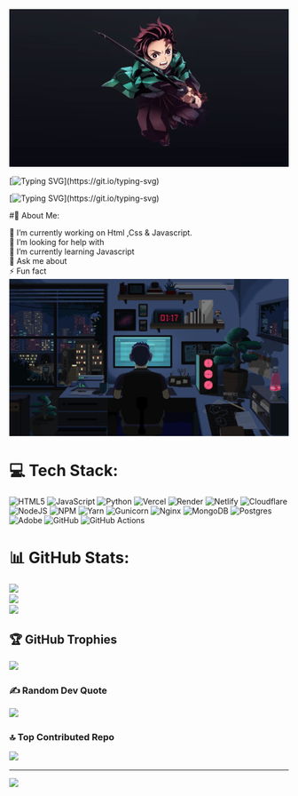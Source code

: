 <img src="https://raw.githubusercontent.com/codexart-lab/codexart-lab/refs/heads/main/ezgif-6-9ccfa809fa.gif" alt="Banner">

[![Typing SVG](https://readme-typing-svg.demolab.com?font=Fira+Code&pause=1000&width=435&lines=Hey%2CI'm+Codex+...;Anime+Lover..)](https://git.io/typing-svg)

[![Typing SVG](https://readme-typing-svg.demolab.com?font=Fira+Code&pause=1000&width=435&lines=I+Break+Firewall+%2Cnot++%E2%9D%A4%EF%B8%8F.)](https://git.io/typing-svg)

#💫 About Me:

🔭 I’m currently working on Html ,Css & Javascript.<br>🤝 I’m looking for help with<br>🌱 I’m currently learning Javascript <br>💬 Ask me about<br>⚡ Fun fact
<img src="https://github.com/codexart-lab/codexart-lab/blob/main/coder.gif" alt="coder">

# 💻 Tech Stack:
![HTML5](https://img.shields.io/badge/html5-%23E34F26.svg?style=for-the-badge&logo=html5&logoColor=white) ![JavaScript](https://img.shields.io/badge/javascript-%23323330.svg?style=for-the-badge&logo=javascript&logoColor=%23F7DF1E) ![Python](https://img.shields.io/badge/python-3670A0?style=for-the-badge&logo=python&logoColor=ffdd54) ![Vercel](https://img.shields.io/badge/vercel-%23000000.svg?style=for-the-badge&logo=vercel&logoColor=white) ![Render](https://img.shields.io/badge/Render-%46E3B7.svg?style=for-the-badge&logo=render&logoColor=white) ![Netlify](https://img.shields.io/badge/netlify-%23000000.svg?style=for-the-badge&logo=netlify&logoColor=#00C7B7) ![Cloudflare](https://img.shields.io/badge/Cloudflare-F38020?style=for-the-badge&logo=Cloudflare&logoColor=white) ![NodeJS](https://img.shields.io/badge/node.js-6DA55F?style=for-the-badge&logo=node.js&logoColor=white) ![NPM](https://img.shields.io/badge/NPM-%23CB3837.svg?style=for-the-badge&logo=npm&logoColor=white) ![Yarn](https://img.shields.io/badge/yarn-%232C8EBB.svg?style=for-the-badge&logo=yarn&logoColor=white) ![Gunicorn](https://img.shields.io/badge/gunicorn-%298729.svg?style=for-the-badge&logo=gunicorn&logoColor=white) ![Nginx](https://img.shields.io/badge/nginx-%23009639.svg?style=for-the-badge&logo=nginx&logoColor=white) ![MongoDB](https://img.shields.io/badge/MongoDB-%234ea94b.svg?style=for-the-badge&logo=mongodb&logoColor=white) ![Postgres](https://img.shields.io/badge/postgres-%23316192.svg?style=for-the-badge&logo=postgresql&logoColor=white) ![Adobe](https://img.shields.io/badge/adobe-%23FF0000.svg?style=for-the-badge&logo=adobe&logoColor=white) ![GitHub](https://img.shields.io/badge/github-%23121011.svg?style=for-the-badge&logo=github&logoColor=white) ![GitHub Actions](https://img.shields.io/badge/github%20actions-%232671E5.svg?style=for-the-badge&logo=githubactions&logoColor=white)
# 📊 GitHub Stats:
![](https://github-readme-stats.vercel.app/api?username=codex-lab&theme=codeSTACKr&hide_border=true&include_all_commits=false&count_private=false)<br/>
![](https://github-readme-streak-stats.herokuapp.com/?user=codex-lab&theme=codeSTACKr&hide_border=true)<br/>
![](https://github-readme-stats.vercel.app/api/top-langs/?username=codex-lab&theme=codeSTACKr&hide_border=true&include_all_commits=false&count_private=false&layout=compact)

## 🏆 GitHub Trophies
![](https://github-profile-trophy.vercel.app/?username=codex-lab&theme=ambient_gradient&no-frame=true&no-bg=true&margin-w=4)

### ✍️ Random Dev Quote
![](https://quotes-github-readme.vercel.app/api?type=horizontal&theme=radical)

### 🔝 Top Contributed Repo
![](https://github-contributor-stats.vercel.app/api?username=codex-lab&limit=5&theme=dark&combine_all_yearly_contributions=true)

---
[![](https://visitcount.itsvg.in/api?id=codex-lab&icon=2&color=1)](https://visitcount.itsvg.in)

<!-- Proudly created with GPRM ( https://gprm.itsvg.in ) -->

<!---
codexart-lab/codexart-lab is a ✨ special ✨ repository because its `README.md` (this file) appears on your GitHub profile.
You can click the Preview link to take a look at your changes.
--->
